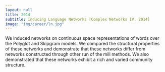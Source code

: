 ```yaml
---
layout: null
title: 2014
subtitle: Inducing Language Networks [Complex Networks IV, 2014]
image: "img/career/ln.jpg"
---
```

We induced networks on continuous space representations of words over the Polyglot and Skipgram models. 
We compared the structural properties of these networks and demonstrate that these networks differ 
from networks constructed through other run of the mill methods. We also demonstrated that these networks 
exhibit a rich and varied community structure.
